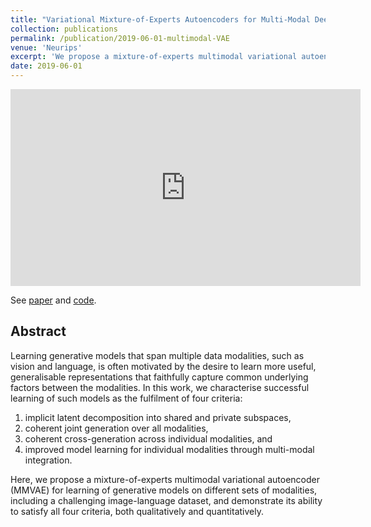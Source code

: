 ```yaml
---
title: "Variational Mixture-of-Experts Autoencoders for Multi-Modal Deep Generative Models"
collection: publications
permalink: /publication/2019-06-01-multimodal-VAE
venue: 'Neurips'
excerpt: 'We propose a mixture-of-experts multimodal variational autoencoder (MMVAE) for learning of generative models on modality pairs, including image-image and language-vision dataset.'
date: 2019-06-01
---
```

<iframe width="560" height="315" src="https://www.youtube.com/embed/ZWYZN9f8SgI" frameborder="0" allow="accelerometer; autoplay; encrypted-media; gyroscope; picture-in-picture" allowfullscreen></iframe>

See [paper](https://arxiv.org/abs/1911.03393) and [code](https://github.com/iffsid/mmvae).

## Abstract
Learning generative models that span multiple data modalities, such as vision and language, is often motivated by the desire to learn more useful, generalisable representations that faithfully capture common underlying factors between the modalities. In this work, we characterise successful learning of such models as the fulfilment of four criteria:

1. implicit latent decomposition into shared and private subspaces,
2. coherent joint generation over all modalities,
3. coherent cross-generation across individual modalities, and
4. improved model learning for individual modalities through multi-modal integration.

Here, we propose a mixture-of-experts multimodal variational autoencoder (MMVAE) for learning of generative models on different sets of modalities, including a challenging image-language dataset, and demonstrate its ability to satisfy all four criteria, both qualitatively and quantitatively.

